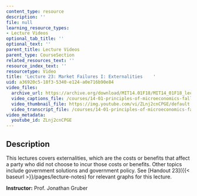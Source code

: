 ```yaml
---
content_type: resource
description: ''
file: null
learning_resource_types:
- Lecture Videos
optional_tab_title: ''
optional_text: ''
parent_title: Lecture Videos
parent_type: CourseSection
related_resources_text: ''
resource_index_text: ''
resourcetype: Video
title: 'Lecture 23: Market Failures I: Externalities    '
uid: a36920c5-18f3-5340-e124-a0e716b90e84
video_files:
  archive_url: https://archive.org/download/MIT14.01F18/MIT14_01F18_lec23_300k.mp4
  video_captions_file: /courses/14-01-principles-of-microeconomics-fall-2018/0151d4c3e9ff568fa774703a04cb1d92_ZLnj2cnCPGE.vtt
  video_thumbnail_file: https://img.youtube.com/vi/ZLnj2cnCPGE/default.jpg
  video_transcript_file: /courses/14-01-principles-of-microeconomics-fall-2018/4c8e55761ff90b76649c88ddefd76f8e_ZLnj2cnCPGE.pdf
video_metadata:
  youtube_id: ZLnj2cnCPGE
---
```


Description
-----------

This lectures covers externalities, which are the costs or benefits that affect a party who did not choose to incur those costs or benefits. Other topics include government solutions and government policy. See [Handout 23]({{< baseurl >}}/pages/lecture-notes) for relevant graphs for this lecture. 

**Instructor:** Prof. Jonathan Gruber